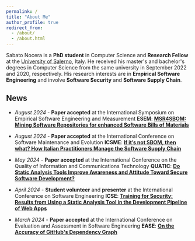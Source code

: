 ```yaml
---
permalink: /
title: "About Me"
author_profile: true
redirect_from: 
  - /about/
  - /about.html
---
```


Sabato Nocera is a **PhD student** in Computer Science and  **Research Fellow** at the [University of Salerno](https://web.unisa.it/en/university), Italy. He received his master's and bachelor's degrees in Computer Science from the same university in September 2022 and 2020, respectively. His research interests are in **Empirical Software Engineering** and involve **Software Security** and **Software Supply Chain**.

## News

* _August 2024_ - **Paper accepted** at the International Symposium on Empirical Software Engineering and Measurement **ESEM**: [**MSR4SBOM: Mining Software Repositories for enhanced Software Bills of Materials**](https://sabato-nocera.github.io/publication/scanniello_esem_2024)

* _August 2024_ - **Paper accepted** at the International Conference on Software Maintenance and Evolution **ICSME**: [**If it’s not SBOM, then what? How Italian Practitioners Manage the Software Supply Chain**](https://sabato-nocera.github.io/publication/nocera_2024_icsme)

* _May 2024_ - **Paper accepted** at the International Conference on the Quality of Information and Communications Technology **QUATIC**: [**Do Static Analysis Tools Improve Awareness and Attitude Toward Secure Software Development?**](https://sabato-nocera.github.io/publication/nocera_2024_quatic)

* _April 2024_ - **Student volunteer** and **presenter** at the International Conference on Software Engineering **ICSE**: [**Training for Security: Results from Using a Static Analysis Tool in the Development Pipeline of Web Apps**](https://doi.org/10.1145/3639474.3640073)

* _March 2024_ - **Paper accepted** at the International Conference on Evaluation and Assessment in Software Engineering **EASE**: [**On the Accuracy of GitHub's Dependency Graph**](https://doi.org/10.1145/3661167.3661175)
